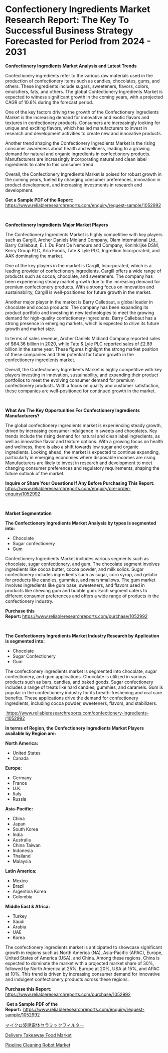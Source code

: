 <p><h1>Confectionery Ingredients Market Research Report: The Key To Successful Business Strategy Forecasted for Period from 2024 - 2031</h1></p><p><strong>Confectionery Ingredients Market Analysis and Latest Trends</strong></p>
<p><p>Confectionery ingredients refer to the various raw materials used in the production of confectionery items such as candies, chocolates, gums, and others. These ingredients include sugars, sweeteners, flavors, colors, emulsifiers, fats, and others. The global Confectionery Ingredients Market is expected to witness significant growth in the coming years, with a projected CAGR of 10.6% during the forecast period.</p><p>One of the key factors driving the growth of the Confectionery Ingredients Market is the increasing demand for innovative and exotic flavors and textures in confectionery products. Consumers are increasingly looking for unique and exciting flavors, which has led manufacturers to invest in research and development activities to create new and innovative products.</p><p>Another trend shaping the Confectionery Ingredients Market is the rising consumer awareness about health and wellness, leading to a growing demand for natural and organic ingredients in confectionery products. Manufacturers are increasingly incorporating natural and clean label ingredients to cater to this consumer trend.</p><p>Overall, the Confectionery Ingredients Market is poised for robust growth in the coming years, fueled by changing consumer preferences, innovation in product development, and increasing investments in research and development.</p></p>
<p><strong>Get a Sample PDF of the Report:&nbsp;</strong> <a href="https://www.reliableresearchreports.com/enquiry/request-sample/1052992">https://www.reliableresearchreports.com/enquiry/request-sample/1052992</a></p>
<p>&nbsp;</p>
<p><strong>Confectionery Ingredients Major Market Players</strong></p>
<p><p>The Confectionery Ingredients Market is highly competitive with key players such as Cargill, Archer Daniels Midland Company, Olam International Ltd., Barry Callebaut, E. I. Du Pont De Nemours and Company, Koninklijke DSM, Kerry Group PLC, Arla Foods, Tate & Lyle PLC, Ingredion Incorporated, and AAK dominating the market.</p><p>One of the key players in the market is Cargill, Incorporated, which is a leading provider of confectionery ingredients. Cargill offers a wide range of products such as cocoa, chocolate, and sweeteners. The company has been experiencing steady market growth due to the increasing demand for premium confectionery products. With a strong focus on innovation and sustainability, Cargill is well-positioned for future growth in the market.</p><p>Another major player in the market is Barry Callebaut, a global leader in chocolate and cocoa products. The company has been expanding its product portfolio and investing in new technologies to meet the growing demand for high-quality confectionery ingredients. Barry Callebaut has a strong presence in emerging markets, which is expected to drive its future growth and market size.</p><p>In terms of sales revenue, Archer Daniels Midland Company reported sales of $64.36 billion in 2020, while Tate & Lyle PLC reported sales of £2.89 billion in the same year. These figures highlight the strong market position of these companies and their potential for future growth in the confectionery ingredients market.</p><p>Overall, the Confectionery Ingredients Market is highly competitive with key players investing in innovation, sustainability, and expanding their product portfolios to meet the evolving consumer demand for premium confectionery products. With a focus on quality and customer satisfaction, these companies are well-positioned for continued growth in the market.</p></p>
<p>&nbsp;</p>
<p><strong>What Are The Key Opportunities For Confectionery Ingredients Manufacturers?</strong></p>
<p><p>The global confectionery ingredients market is experiencing steady growth, driven by increasing consumer indulgence in sweets and chocolates. Key trends include the rising demand for natural and clean label ingredients, as well as innovative flavor and texture options. With a growing focus on health and wellness, there is also a shift towards low sugar and organic ingredients. Looking ahead, the market is expected to continue expanding, particularly in emerging economies where disposable incomes are rising. Manufacturers are likely to invest in research and development to meet changing consumer preferences and regulatory requirements, shaping the future outlook of the market.</p></p>
<p><strong>Inquire or Share Your Questions If Any Before Purchasing This Report:</strong> <a href="https://www.reliableresearchreports.com/enquiry/pre-order-enquiry/1052992">https://www.reliableresearchreports.com/enquiry/pre-order-enquiry/1052992</a></p>
<p>&nbsp;</p>
<p><strong>Market Segmentation</strong></p>
<p><strong>The Confectionery Ingredients Market Analysis by types is segmented into:</strong></p>
<p><ul><li>Chocolate</li><li>Sugar confectionery</li><li>Gum</li></ul></p>
<p><p>Confectionery Ingredients Market includes various segments such as chocolate, sugar confectionery, and gum. The chocolate segment involves ingredients like cocoa butter, cocoa powder, and milk solids. Sugar confectionery includes ingredients such as sugar, corn syrup, and gelatin for products like candies, gummies, and marshmallows. The gum market involves ingredients like gum base, sweeteners, and flavors used in products like chewing gum and bubble gum. Each segment caters to different consumer preferences and offers a wide range of products in the confectionery industry.</p></p>
<p><strong>Purchase this Report:&nbsp;</strong><a href="https://www.reliableresearchreports.com/purchase/1052992">https://www.reliableresearchreports.com/purchase/1052992</a></p>
<p>&nbsp;</p>
<p><strong>The Confectionery Ingredients Market Industry Research by Application is segmented into:</strong></p>
<p><ul><li>Chocolate</li><li>Sugar Confectionery</li><li>Gum</li></ul></p>
<p><p>The confectionery ingredients market is segmented into chocolate, sugar confectionery, and gum applications. Chocolate is utilized in various products such as bars, candies, and baked goods. Sugar confectionery includes a range of treats like hard candies, gummies, and caramels. Gum is popular in the confectionery industry for its breath-freshening and oral care benefits. These applications drive the demand for confectionery ingredients, including cocoa powder, sweeteners, flavors, and stabilizers.</p></p>
<p><a href="https://www.reliableresearchreports.com/confectionery-ingredients-r1052992">&nbsp;https://www.reliableresearchreports.com/confectionery-ingredients-r1052992</a></p>
<p><strong>In terms of Region, the Confectionery Ingredients Market Players available by Region are:</strong></p>
<p>
    <p> <strong> North America: </strong>
        <ul>
            <li>United States</li>
            <li>Canada</li>
        </ul>
        </p> 
    <p> <strong> Europe: </strong>
        <ul>
            <li>Germany</li>
            <li>France</li>
            <li>U.K.</li>
            <li>Italy</li>
            <li>Russia</li>
        </ul>
        </p> 
    <p> <strong> Asia-Pacific: </strong>
        <ul>
            <li>China</li>
            <li>Japan</li>
            <li>South Korea</li>
            <li>India</li>
            <li>Australia</li>
            <li>China Taiwan</li>
            <li>Indonesia</li>
            <li>Thailand</li>
            <li>Malaysia</li>
        </ul>
        </p> 
    <p> <strong> Latin America: </strong>
        <ul>
            <li>Mexico</li>
            <li>Brazil</li>
            <li>Argentina Korea</li>
            <li>Colombia</li>
        </ul>
        </p> 
    <p> <strong> Middle East & Africa: </strong>
        <ul>
            <li>Turkey</li>
            <li>Saudi</li>
            <li>Arabia</li>
            <li>UAE</li>
            <li>Korea</li>
        </ul>
    </p>
    </p>
<p><p>The confectionery ingredients market is anticipated to showcase significant growth in regions such as North America (NA), Asia-Pacific (APAC), Europe, United States of America (USA), and China. Among these regions, China is expected to dominate the market with a projected market share of 30%, followed by North America at 25%, Europe at 20%, USA at 15%, and APAC at 10%. This trend is driven by increasing consumer demand for innovative and indulgent confectionery products across these regions.</p></p>
<p><strong>Purchase this Report: </strong><a href="https://www.reliableresearchreports.com/purchase/1052992">https://www.reliableresearchreports.com/purchase/1052992</a></p>
<p>&nbsp;<strong>Get a Sample PDF of the Report:&nbsp;&nbsp;</strong><a href="https://www.reliableresearchreports.com/enquiry/request-sample/1052992">https://www.reliableresearchreports.com/enquiry/request-sample/1052992</a></p>
<p><strong></strong></p>
<p><p><a href="https://github.com/nxboeu02965442/Market-Research-Report-List-3/blob/main/1882719124535.md">マイクロ波誘電体セラミックフィルター</a></p><p><a href="https://issuu.com/reportprime-2/docs/delivery-takeaway-food-market-size-2030.pptx">Delivery Takeaway Food Market</a></p><p><a href="https://github.com/adriannay56456/Market-Research-Report-List-1/blob/main/pipeline-cleaning-robot-market.md">Pipeline Cleaning Robot Market</a></p></p>